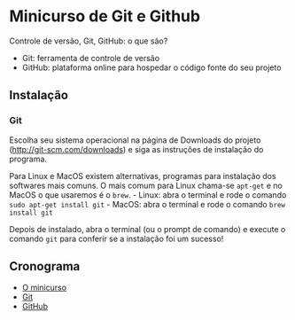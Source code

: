 # Minicurso de Git e Github

Controle de versão, Git, GitHub: o que são?
* Git: ferramenta de controle de versão
* GitHub: plataforma online para hospedar o código fonte do seu projeto

## Instalação

### Git
Escolha seu sistema operacional na página de Downloads do projeto (http://git-scm.com/downloads) e siga as instruções de instalação do programa.

Para Linux e MacOS existem alternativas, programas para instalação dos softwares mais comuns. O mais comum para Linux chama-se ```apt-get``` e no MacOS o que usaremos é o ```brew```. - Linux: abra o terminal e rode o comando ```sudo apt-get install git``` - MacOS: abra o terminal e rode o comando ```brew install git```

Depois de instalado, abra o terminal (ou o prompt de comando) e execute o comando ```git``` para conferir se a instalação foi um sucesso!

## Cronograma

* [O minicurso](Minicurso.md)
* [Git](Git.md)
* [GitHub](GitHub.md)